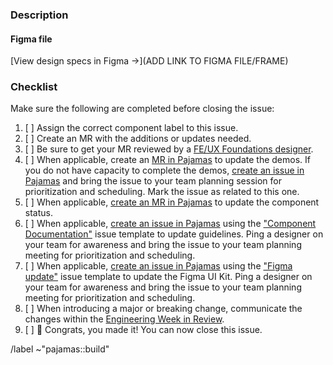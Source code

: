 ### Description

<!-- Add a short description of the component addition or update. Consider adding
a checklist of variations, states, and breakpoints to the description so that reviewers can be sure to cross reference everything that has been completed. -->

#### Figma file

<!-- If design specs exist in Figma, link them below. Otherwise, remove the link and add a link to the issue to add the component to Figma -->

[View design specs in Figma →](ADD LINK TO FIGMA FILE/FRAME)

### Checklist

Make sure the following are completed before closing the issue:

1. [ ] Assign the correct component label to this issue.
1. [ ] Create an MR with the additions or updates needed.
1. [ ] Be sure to get your MR reviewed by a [FE/UX Foundations designer][foundations-team].
1. [ ] When applicable, create an [MR in Pajamas][pajamas-mr] to update the demos. If you do not have capacity to complete the demos, [create an issue in Pajamas][pajamas-issue] and bring the issue to your team planning session for prioritization and scheduling. Mark the issue as related to this one.
1. [ ] When applicable, [create an MR in Pajamas][pajamas-mr] to update the component status.
1. [ ] When applicable, [create an issue in Pajamas][pajamas-issue] using the ["Component Documentation"][pajamas-component-documentation-template] issue template to update guidelines. Ping a designer on your team for awareness and bring the issue to your team planning meeting for prioritization and scheduling.
1. [ ] When applicable, [create an issue in Pajamas][pajamas-issue] using the ["Figma update"][pajamas-figma-update-template] issue template to update the Figma UI Kit. Ping a designer on your team for awareness and bring the issue to your team planning meeting for prioritization and scheduling.
1. [ ] When introducing a major or breaking change, communicate the changes within the [Engineering Week in Review][eng-week-in-review-doc].
1. [ ] 🎉 Congrats, you made it! You can now close this issue.

<!-- 
### Resources

* [Compontent Lifecycle][component-lifecycle]
* [Adding component][adding-components]
* [Adding CSS][adding-css]
* [Breaking changes][breaking-changes]
-->

/label ~"pajamas::build"

[foundations-team]: https://about.gitlab.com/company/team/?department=fe-ux-foundations-team
[pajamas-mr]: https://gitlab.com/khulnasoft/design.khulnasoft.com/design.khulnasoft.com/-/merge_requests/new
[pajamas-issue]: https://gitlab.com/khulnasoft/design.khulnasoft.com/design.khulnasoft.com/-/issues/new
[pajamas-component-documentation-template]: https://gitlab.com/khulnasoft/design.khulnasoft.com/design.khulnasoft.com/-/issues/new?issuable_template=Component%20documentation
[pajamas-figma-update-template]: https://gitlab.com/khulnasoft/design.khulnasoft.com/design.khulnasoft.com/-/issues/new?issuable_template=Figma%20update
[component-lifecycle]: https://design.khulnasoft.com/get-started/lifecycle
[adding-components]: https://gitlab.com/khulnasoft-org/khulnasoft-ui/-/blob/main/doc/contributing/adding_components.md
[adding-css]: https://gitlab.com/khulnasoft-org/khulnasoft-ui/-/blob/main/doc/contributing/adding_css.md
[breaking-changes]: https://gitlab.com/khulnasoft-org/khulnasoft-ui/-/blob/main/doc/contributing/breaking_changes_to_components.md
[eng-week-in-review-doc]: https://docs.google.com/document/d/1JBdCl3MAOSdlgq3kzzRmtzTsFWsTIQ9iQg0RHhMht6E/edit

